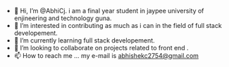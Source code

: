 - 👋 Hi, I’m @AbhiCj. i am a final year student in jaypee university of enjineering and technology guna. 
- 👀 I’m interested in contributing as much as i can in the field of full stack developement. 
- 🌱 I’m currently learning full stack developement. 
- 💞️ I’m looking to collaborate on projects related to front end . 
- 📫 How to reach me ... my e-mail is abhishekc2754@gmail.com 

<!---
AbhiCj/AbhiCj is a ✨ special ✨ repository because its `README.md` (this file) appears on your GitHub profile.
You can click the Preview link to take a look at your changes.
--->
